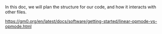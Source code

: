 In this doc, we will plan the structure for our code, and how it interacts with other files.

https://gm0.org/en/latest/docs/software/getting-started/linear-opmode-vs-opmode.html